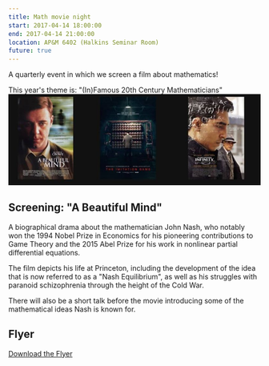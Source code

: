 ```yaml
---
title: Math movie night
start: 2017-04-14 18:00:00
end: 2017-04-14 21:00:00
location: AP&M 6402 (Halkins Seminar Room)
future: true
---
```


A quarterly event in which we screen a film about mathematics! 

This year's theme is: "(In)Famous 20th Century Mathematicians"
![Possible Movies](https://github.com/UCSD-SUMS/UCSD-SUMS.github.io/raw/hakyll/movies.jpg)

## Screening: "A Beautiful Mind"

A biographical drama about the mathematician John Nash, who notably won the 1994 Nobel Prize in Economics for his pioneering contributions to Game Theory and the 2015 Abel Prize for his work in nonlinear partial differential equations.

The film depicts his life at Princeton, including the development of the idea that is now referred to as a "Nash Equilibrium", as well as his struggles with paranoid schizophrenia through the height of the Cold War.

There will also be a short talk before the movie introducing some of the mathematical ideas Nash is known for.

## Flyer

[Download the Flyer](https://github.com/UCSD-SUMS/UCSD-SUMS.github.io/raw/hakyll/Movie_Night.pdf)

